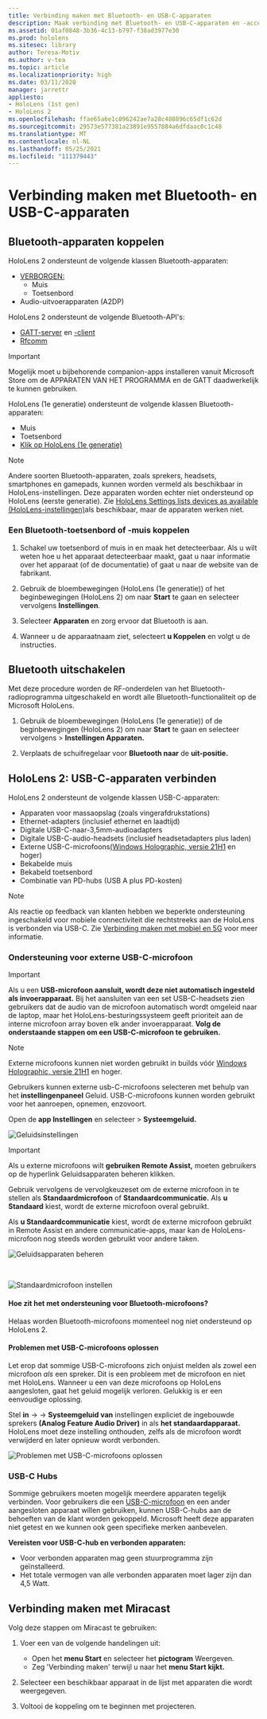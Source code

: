```yaml
---
title: Verbinding maken met Bluetooth- en USB-C-apparaten
description: Maak verbinding met Bluetooth- en USB-C-apparaten en -accessoires vanaf uw HoloLens-mixed reality apparaten.
ms.assetid: 01af0848-3b36-4c13-b797-f38ad3977e30
ms.prod: hololens
ms.sitesec: library
author: Teresa-Motiv
ms.author: v-tea
ms.topic: article
ms.localizationpriority: high
ms.date: 03/11/2020
manager: jarrettr
appliesto:
- HoloLens (1st gen)
- HoloLens 2
ms.openlocfilehash: ffae65a6e1c096242ae7a28c488896c65df1c62d
ms.sourcegitcommit: 29573e577381a23891e9557884a6dfdaac0c1c48
ms.translationtype: MT
ms.contentlocale: nl-NL
ms.lasthandoff: 05/25/2021
ms.locfileid: "111379443"
---
```

# <a name="connect-to-bluetooth-and-usb-c-devices"></a>Verbinding maken met Bluetooth- en USB-C-apparaten

## <a name="pair-bluetooth-devices"></a>Bluetooth-apparaten koppelen

HoloLens 2 ondersteunt de volgende klassen Bluetooth-apparaten:

- [VERBORGEN:](https://docs.microsoft.com/windows-hardware/drivers/hid/)
    - Muis
    - Toetsenbord
- Audio-uitvoerapparaten (A2DP)

HoloLens 2 ondersteunt de volgende Bluetooth-API's:
- [GATT-server](https://docs.microsoft.com/windows/uwp/devices-sensors/gatt-server) en [-client](https://docs.microsoft.com/windows/uwp/devices-sensors/gatt-client)
- [Rfcomm](https://docs.microsoft.com/windows/uwp/devices-sensors/send-or-receive-files-with-rfcomm)
>[!IMPORTANT]
> Mogelijk moet u bijbehorende companion-apps installeren vanuit Microsoft Store om de APPARATEN VAN HET PROGRAMMA en de GATT daadwerkelijk te kunnen gebruiken.

HoloLens (1e generatie) ondersteunt de volgende klassen Bluetooth-apparaten:

- Muis
- Toetsenbord
- [Klik op HoloLens (1e generatie)](https://docs.microsoft.com/hololens/hololens1-clicker)

> [!NOTE]
> Andere soorten Bluetooth-apparaten, zoals sprekers, headsets, smartphones en gamepads, kunnen worden vermeld als beschikbaar in HoloLens-instellingen. Deze apparaten worden echter niet ondersteund op HoloLens (eerste generatie). Zie [HoloLens Settings lists devices as available (HoloLens-instellingen)](hololens-FAQ.md#hololens-settings-lists-devices-as-available-but-the-devices-dont-work)als beschikbaar, maar de apparaten werken niet.

### <a name="pair-a-bluetooth-keyboard-or-mouse"></a>Een Bluetooth-toetsenbord of -muis koppelen

1. Schakel uw toetsenbord of muis in en maak het detecteerbaar. Als u wilt weten hoe u het apparaat detecteerbaar maakt, gaat u naar informatie over het apparaat (of de documentatie) of gaat u naar de website van de fabrikant.

1. Gebruik de bloembewegingen (HoloLens (1e generatie)) of het beginbewegingen (HoloLens 2) om naar **Start** te gaan en selecteer vervolgens **Instellingen**.

1. Selecteer **Apparaten** en zorg ervoor dat Bluetooth is aan.  

1. Wanneer u de apparaatnaam ziet, selecteert **u Koppelen** en volgt u de instructies.

## <a name="disable-bluetooth"></a>Bluetooth uitschakelen

Met deze procedure worden de RF-onderdelen van het Bluetooth-radioprogramma uitgeschakeld en wordt alle Bluetooth-functionaliteit op de Microsoft HoloLens.

1. Gebruik de bloembewegingen (HoloLens (1e generatie)) of de beginbewegingen (HoloLens 2) om naar **Start** te gaan en selecteer vervolgens  >  **Instellingen Apparaten.**

1. Verplaats de schuifregelaar voor **Bluetooth naar** de **uit-positie.**

## <a name="hololens-2-connect-usb-c-devices"></a>HoloLens 2: USB-C-apparaten verbinden

HoloLens 2 ondersteunt de volgende klassen USB-C-apparaten:

- Apparaten voor massaopslag (zoals vingerafdrukstations)
- Ethernet-adapters (inclusief ethernet en laadtijd)
- Digitale USB-C-naar-3,5mm-audioadapters
- Digitale USB-C-audio-headsets (inclusief headsetadapters plus laden)
- Externe USB-C-microfoons[(Windows Holographic, versie 21H1](hololens-release-notes.md#windows-holographic-version-21h1) en hoger)
- Bekabelde muis
- Bekabeld toetsenbord
- Combinatie van PD-hubs (USB A plus PD-kosten)


> [!NOTE]
> Als reactie op feedback van klanten hebben we beperkte ondersteuning ingeschakeld voor mobiele connectiviteit die rechtstreeks aan de HoloLens is verbonden via USB-C. Zie [Verbinding maken met mobiel en 5G](hololens-cellular.md) voor meer informatie.

### <a name="usb-c-external-microphone-support"></a>Ondersteuning voor externe USB-C-microfoon

> [!IMPORTANT]
> Als u een **USB-microfoon aansluit, wordt deze niet automatisch ingesteld als invoerapparaat.** Bij het aansluiten van een set USB-C-headsets zien gebruikers dat de audio van de microfoon automatisch wordt omgeleid naar de laptop, maar het HoloLens-besturingssysteem geeft prioriteit aan de interne microfoon array boven elk ander invoerapparaat. **Volg de onderstaande stappen om een USB-C-microfoon te gebruiken.**

> [!NOTE]
> Externe microfoons kunnen niet worden gebruikt in builds vóór [Windows Holographic, versie 21H1](hololens-release-notes.md#windows-holographic-version-21h1) en hoger. 

Gebruikers kunnen externe usb-C-microfoons selecteren met behulp van het **instellingenpaneel** Geluid. USB-C-microfoons kunnen worden gebruikt voor het aanroepen, opnemen, enzovoort.

Open de **app Instellingen** en selecteer   >  **Systeemgeluid.**

![Geluidsinstellingen](images/usbc-mic-1.jpg)

> [!IMPORTANT]
> Als u externe microfoons wilt **gebruiken Remote Assist,** moeten gebruikers op de hyperlink Geluidsapparaten beheren klikken.
>
> Gebruik vervolgens de vervolgkeuzeset om de externe microfoon in te stellen als **Standaardmicrofoon** of **Standaardcommunicatie.** Als **u Standaard** kiest, wordt de externe microfoon overal gebruikt.
>
> Als **u Standaardcommunicatie** kiest, wordt de externe microfoon gebruikt in Remote Assist en andere communicatie-apps, maar kan de HoloLens-microfoon nog steeds worden gebruikt voor andere taken.

![Geluidsapparaten beheren](images/usbc-mic-2.png)

<br>

![Standaardmicrofoon instellen](images/usbc-mic-3.jpg)

#### <a name="what-about-bluetooth-microphone-support"></a>Hoe zit het met ondersteuning voor Bluetooth-microfoons?

Helaas worden Bluetooth-microfoons momenteel nog niet ondersteund op HoloLens 2.

#### <a name="troubleshooting-usb-c-microphones"></a>Problemen met USB-C-microfoons oplossen

Let erop dat sommige USB-C-microfoons zich onjuist melden als zowel een microfoon *als* een spreker. Dit is een probleem met de microfoon en niet met HoloLens. Wanneer u een van deze microfoons op HoloLens aangesloten, gaat het geluid mogelijk verloren. Gelukkig is er een eenvoudige oplossing.  

Stel **in**  ->    ->  **Systeemgeluid van** instellingen expliciet de ingebouwde sprekers **(Analog Feature Audio Driver)** in als **het standaardapparaat.** HoloLens moet deze instelling onthouden, zelfs als de microfoon wordt verwijderd en later opnieuw wordt verbonden.

![Problemen met USB-C-microfoons oplossen](images/usbc-mic-4.png)
### <a name="usb-c-hubs"></a>USB-C Hubs

Sommige gebruikers moeten mogelijk meerdere apparaten tegelijk verbinden. Voor gebruikers die een [USB-C-microfoon](#usb-c-external-microphone-support) en een ander aangesloten apparaat willen gebruiken, kunnen USB-C-hubs aan de behoeften van de klant worden gekoppeld. Microsoft heeft deze apparaten niet getest en we kunnen ook geen specifieke merken aanbevelen.

**Vereisten voor USB-C-hub en verbonden apparaten:**

- Voor verbonden apparaten mag geen stuurprogramma zijn geïnstalleerd.
- Het totale vermogen van alle verbonden apparaten moet lager zijn dan 4,5 Watt.

## <a name="connect-to-miracast"></a>Verbinding maken met Miracast

Volg deze stappen om Miracast te gebruiken:

1. Voer een van de volgende handelingen uit:  

   - Open het **menu Start** en selecteer het **pictogram** Weergeven.
   - Zeg 'Verbinding maken' terwijl u naar het **menu Start kijkt.**  

1. Selecteer een beschikbaar apparaat in de lijst met apparaten die wordt weergegeven.

1. Voltooi de koppeling om te beginnen met projecteren.
